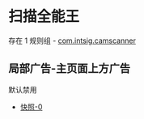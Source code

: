 # 扫描全能王

存在 1 规则组 - [com.intsig.camscanner](/src/apps/com.intsig.camscanner.ts)

## 局部广告-主页面上方广告

默认禁用

- [快照-0](https://i.gkd.li/i/12668813)
